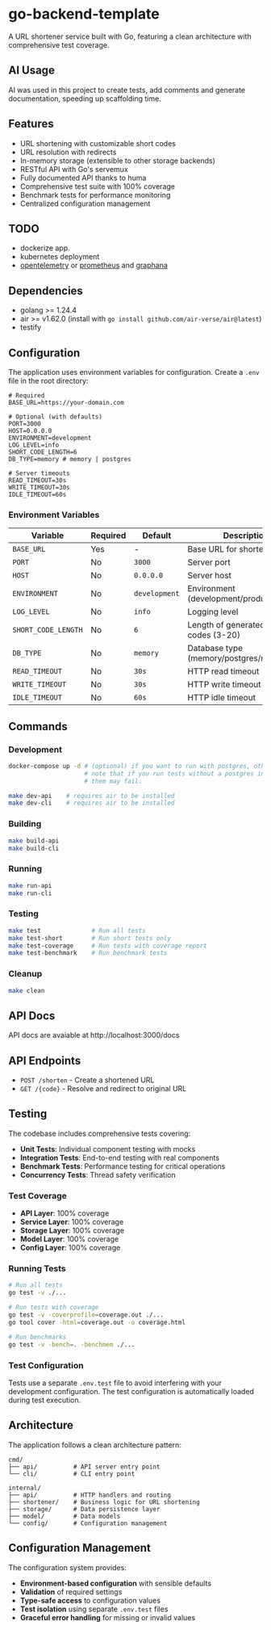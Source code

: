 # go-backend-template

A URL shortener service built with Go, featuring a clean architecture with comprehensive test coverage.

## AI Usage

AI was used in this project to create tests, add comments and generate documentation, speeding up scaffolding time.

## Features

- URL shortening with customizable short codes
- URL resolution with redirects
- In-memory storage (extensible to other storage backends)
- RESTful API with Go's servemux
- Fully documented API thanks to huma
- Comprehensive test suite with 100% coverage
- Benchmark tests for performance monitoring
- Centralized configuration management

## TODO

- dockerize app.
- kubernetes deployment
- [opentelemetry](https://opentelemetry.io/docs/languages/go/getting-started/) or [prometheus](https://prometheus.io/docs/guides/go-application/) and [graphana](https://grafana.com/docs/grafana-cloud/monitor-infrastructure/integrations/integration-reference/integration-golang/)

## Dependencies

- golang >= 1.24.4
- air >= v1.62.0 (install with `go install github.com/air-verse/air@latest`)
- testify

## Configuration

The application uses environment variables for configuration. Create a `.env` file in the root directory:

```env
# Required
BASE_URL=https://your-domain.com

# Optional (with defaults)
PORT=3000
HOST=0.0.0.0
ENVIRONMENT=development
LOG_LEVEL=info
SHORT_CODE_LENGTH=6
DB_TYPE=memory # memory | postgres

# Server timeouts
READ_TIMEOUT=30s
WRITE_TIMEOUT=30s
IDLE_TIMEOUT=60s
```

### Environment Variables

| Variable            | Required | Default       | Description                               |
| ------------------- | -------- | ------------- | ----------------------------------------- |
| `BASE_URL`          | Yes      | -             | Base URL for shortened links              |
| `PORT`              | No       | `3000`        | Server port                               |
| `HOST`              | No       | `0.0.0.0`     | Server host                               |
| `ENVIRONMENT`       | No       | `development` | Environment (development/production/test) |
| `LOG_LEVEL`         | No       | `info`        | Logging level                             |
| `SHORT_CODE_LENGTH` | No       | `6`           | Length of generated short codes (3-20)    |
| `DB_TYPE`           | No       | `memory`      | Database type (memory/postgres/redis)     |
| `READ_TIMEOUT`      | No       | `30s`         | HTTP read timeout                         |
| `WRITE_TIMEOUT`     | No       | `30s`         | HTTP write timeout                        |
| `IDLE_TIMEOUT`      | No       | `60s`         | HTTP idle timeout                         |

## Commands

### Development

```sh
docker-compose up -d # (optional) if you want to run with postgres, otherwise set DB_TYPE=memory
                     # note that if you run tests without a postgres instance running, some of
                     # them may fail.
```

```sh
make dev-api    # requires air to be installed
make dev-cli    # requires air to be installed
```

### Building

```sh
make build-api
make build-cli
```

### Running

```sh
make run-api
make run-cli
```

### Testing

```sh
make test              # Run all tests
make test-short        # Run short tests only
make test-coverage     # Run tests with coverage report
make test-benchmark    # Run benchmark tests
```

### Cleanup

```sh
make clean
```

## API Docs

API docs are avaiable at http://localhost:3000/docs

## API Endpoints

- `POST /shorten` - Create a shortened URL
- `GET /{code}` - Resolve and redirect to original URL

## Testing

The codebase includes comprehensive tests covering:

- **Unit Tests**: Individual component testing with mocks
- **Integration Tests**: End-to-end testing with real components
- **Benchmark Tests**: Performance testing for critical operations
- **Concurrency Tests**: Thread safety verification

### Test Coverage

- **API Layer**: 100% coverage
- **Service Layer**: 100% coverage
- **Storage Layer**: 100% coverage
- **Model Layer**: 100% coverage
- **Config Layer**: 100% coverage

### Running Tests

```sh
# Run all tests
go test -v ./...

# Run tests with coverage
go test -v -coverprofile=coverage.out ./...
go tool cover -html=coverage.out -o coverage.html

# Run benchmarks
go test -v -bench=. -benchmem ./...
```

### Test Configuration

Tests use a separate `.env.test` file to avoid interfering with your development configuration. The test configuration is automatically loaded during test execution.

## Architecture

The application follows a clean architecture pattern:

```
cmd/
├── api/          # API server entry point
└── cli/          # CLI entry point

internal/
├── api/          # HTTP handlers and routing
├── shortener/    # Business logic for URL shortening
├── storage/      # Data persistence layer
├── model/        # Data models
└── config/       # Configuration management
```

## Configuration Management

The configuration system provides:

- **Environment-based configuration** with sensible defaults
- **Validation** of required settings
- **Type-safe access** to configuration values
- **Test isolation** using separate `.env.test` files
- **Graceful error handling** for missing or invalid values
